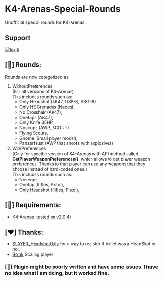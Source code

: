 # K4-Arenas-Special-Rounds
 Unofficial special rounds for K4-Arenas. <br/>

## Support
[![ko-fi](https://ko-fi.com/img/githubbutton_sm.svg)](https://ko-fi.com/H2H8TK0L9)

## [🔫] Rounds:
Rounds are now categorized as
1. WithoutPreferences <br/>(For all versions of K4-Arenas).<br/>This includes rounds such as:
   - Only Headshot (AK47, USP-S, SSG08)
   - Only HE Grenades (Nades),
   - No Crosshair (AK47),
   - Onetaps (AK47),
   - Only Knife 35HP,
   - Noscope (AWP, SCOUT)
   - Flying Scouts,
   - Gnome (Small player model),
   - Panzerfaust (AWP that shoots with explosives)
2. WithPreferences <br/>(Only for specific version of K4-Arenas with API method called: **GetPlayerWeaponPreferences()**, which allows to get player weapon preferences. Thanks to that player can use any weapons that they choose instead of hard-coded ones.)<br/>This includes rounds such as:
   - Noscope,
   - Onetap (Rifles, Pistol),
   - Only Headshot (Rifles, Pistol),

## [📌] Requirements:
- [K4-Arenas (tested on v2.0.4)](https://github.com/K4ryuu/K4-Arenas)

## [❤️] Thanks:
- [SLAYER_HeadshotOnly](https://github.com/zakriamansoor47/SLAYER_HeadshotOnly) for a way to register if bullet was a HeadShot or not.
- [Boink](https://discord.com/channels/1160907911501991946/1213990479637651489/1330357665293013012) Scaling player

### [🚨] Plugin might be poorly written and have some issues. I have no idea what I am doing, but it worked fine.
